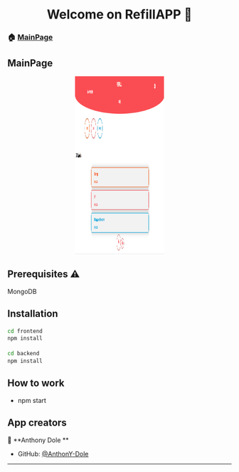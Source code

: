 <h1 align="center">Welcome on RefillAPP
 👋</h1>
<p align="center">




### 🏠 [MainPage](https://github.com/AnthonY-Dole/CoinHybridApp)

## MainPage

<p align="center">
 <img src ="./Wallet.png" title = "Icon" alt = "Icon" width="200" height="400" >

</p>


## Prerequisites :warning:
MongoDB




## Installation 

```sh
cd frontend
npm install

cd backend
npm install
```

## How to work

* npm start



## App creators

👤 **Anthony Dole  **

* GitHub: [@AnthonY-Dole ](https://github.com/AnthonY-Dole )
 


***
